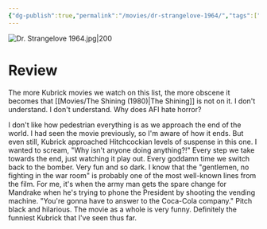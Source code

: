 ```yaml
---
{"dg-publish":true,"permalink":"/movies/dr-strangelove-1964/","tags":["movies"],"created":"2024-06-17","updated":"2025-03-13"}
---
```



![Dr. Strangelove 1964.jpg|200](/img/user/_sys/Attachments/Dr.%20Strangelove%201964.jpg)

# Review

The more Kubrick movies we watch on this list, the more obscene it becomes that [[Movies/The Shining (1980)\|The Shining]] is not on it. I don't understand. I don't understand. Why does AFI hate horror?

 I don't like how pedestrian everything is as we approach the end of the world. I had seen the movie previously, so I'm aware of how it ends. But even still, Kubrick approached Hitchcockian levels of suspense in this one. I wanted to scream, "Why isn't anyone doing anything?!" Every step we take towards the end, just watching it play out. Every goddamn time we switch back to the bomber. Very fun and so dark. I know that the "gentlemen, no fighting in the war room" is probably one of the most well-known lines from the film. For me, it's when the army man gets the spare change for Mandrake when he's trying to phone the President by shooting the vending machine. "You're gonna have to answer to the Coca-Cola company." Pitch black and hilarious. The movie as a whole is very funny. Definitely the funniest Kubrick that I've seen thus far.
